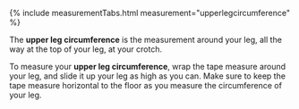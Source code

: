 {% include measurementTabs.html measurement="upperlegcircumference" %}

The **upper leg circumference** is the measurement around your leg, all the way at the top of your leg, at your crotch.

To measure your **upper leg circumference**, wrap the tape measure around your leg, 
and slide it up your leg as high as you can. Make sure to keep the tape measure horizontal to the floor as you measure the circumference of your leg.
